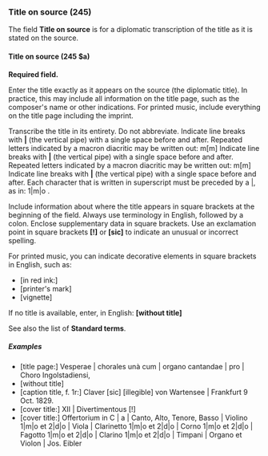 ### Title on source (245)

The field **Title on source** is for a diplomatic transcription of the title as it is stated on the source.

#### Title on source (245 $a)

**Required field.**

Enter the title exactly as it appears on the source (the diplomatic title). In practice, this may include all information on the title page, such as the composer's name or other indications. For printed music, include everything on the title page including the imprint.

Transcribe the title in its entirety. Do not abbreviate. Indicate line breaks with **\|** (the vertical pipe) with a single space before and after. Repeated letters indicated by a macron diacritic may be written out: m[m] Indicate line breaks with **\|** (the vertical pipe) with a single space before and after. Repeated letters indicated by a macron diacritic may be written out: m[m] Indicate line breaks with **\|** (the vertical pipe) with a single space before and after. Each character that is written in superscript must be preceded by a \|, as in: 1\|m\|o .

Include information about where the title appears in square brackets at the beginning of the field. Always use terminology in English, followed by a colon. Enclose supplementary data in square brackets. Use an exclamation point in square brackets **[!]** or **[sic]** to indicate an unusual or incorrect spelling.

For printed music, you can indicate decorative elements in square brackets in English, such as:
- [in red ink:]
- [printer's mark]
- [vignette]

If no title is available, enter, in English: **[without title]**

See also the list of **Standard terms**.

##### Examples

- [title page:] Vesperae \| chorales unà cum \| organo cantandae \| pro \| Choro Ingolstadiensi,
- [without title]
- \[caption title, f. 1r:] Claver [sic\] \[illegible\] von Wartensee \| Frankfurt 9 Oct. 1829.
- [cover title:] XII \| Divertimentous [!]
- [cover title:] Offertorium in C \| a \| Canto, Alto, Tenore, Basso \| Violino 1\|m\|o et 2\|d\|o \| Viola \| Clarinetto 1\|m\|o et 2\|d\|o \| Corno 1\|m\|o et 2\|d\|o \| Fagotto 1\|m\|o et 2\|d\|o \| Clarino 1\|m\|o et 2\|d\|o \| Timpani \| Organo et Violon \| Jos. Eibler
